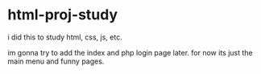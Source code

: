 # html-proj-study
i did this to study html, css, js, etc.

im gonna try to add the index and php login page later.
for now its just the main menu and funny pages.
